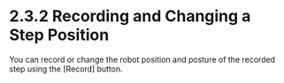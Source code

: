 # 2.3.2 Recording and Changing a Step Position

You can record or change the robot position and posture of the recorded step using the \[Record\] button.

